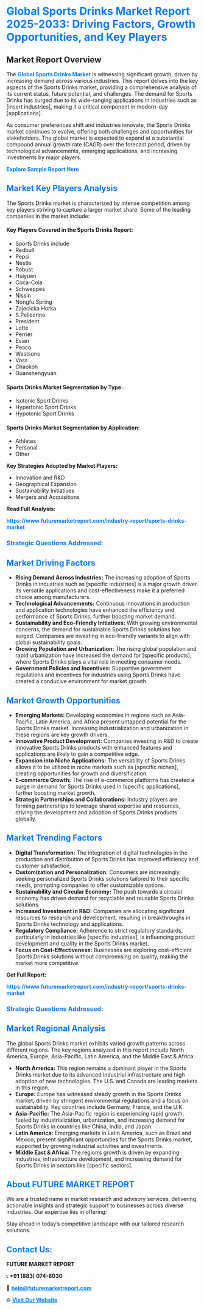 <h1 style="color: #007BFF;">Global Sports Drinks Market Report 2025-2033: Driving Factors, Growth Opportunities, and Key Players</h1>

<section id="overview">
<h2>Market Report Overview</h2>
<p>The <a href="https://www.futuremarketreport.com/industry-report/sports-drinks-market" style="color: #007BFF; text-decoration: none;"><strong>Global Sports Drinks Market</strong></a> is witnessing significant growth, driven by increasing demand across various industries. This report delves into the key aspects of the Sports Drinks market, providing a comprehensive analysis of its current status, future potential, and challenges. The demand for Sports Drinks has surged due to its wide-ranging applications in industries such as [insert industries], making it a critical component in modern-day [applications].</p>
<p>As consumer preferences shift and industries innovate, the Sports Drinks market continues to evolve, offering both challenges and opportunities for stakeholders. The global market is expected to expand at a substantial compound annual growth rate (CAGR) over the forecast period, driven by technological advancements, emerging applications, and increasing investments by major players.</p>
</section>

<section id="overview">
<p><a href="https://www.futuremarketreport.com/request-sample/reportId=98588" style="color: #007BFF; text-decoration: none;"><strong>Explore Sample Report Here</strong></a></p>
</section>

<section id="key-players">
<h2 style="color: #007BFF;">Market Key Players Analysis</h2>
<p>The Sports Drinks market is characterized by intense competition among key players striving to capture a larger market share. Some of the leading companies in the market include:</p>
<h4>Key Players Covered in the Sports Drinks Report:</h4>
<ul><li>Sports Drinks include</li><li>Redbull</li><li>Pepsi</li><li>Nestle</li><li>Robust</li><li>Huiyuan</li><li>Coca-Cola</li><li>Schweppes</li><li>Nissin</li><li>Nongfu Spring</li><li>Zajecicka Horka</li><li>S.Pellecrino</li><li>President</li><li>Lotte</li><li>Perrier</li><li>Evian</li><li>Peaco</li><li>Wastsons</li><li>Voss</li><li>Chaokoh</li><li>Guanshengyuan</li></ul>
<h4>Sports Drinks Market Segmentation by Type:</h4>
<ul><li>Isotonic Sport Drinks</li><li>Hypertonic Sport Drinks</li><li>Hypotonic Sport Drinks</li></ul>

<h4>Sports Drinks Market Segmentation by Application:</h4>
<ul><li>Athletes</li><li>Personal</li><li>Other</li></ul>
<p><strong>Key Strategies Adopted by Market Players:</strong></p>
<ul>
<li>Innovation and R&D</li>
<li>Geographical Expansion</li>
<li>Sustainability Initiatives</li>
<li>Mergers and Acquisitions</li>
</ul>
</section>

<section>
<p><strong>Read Full Analysis: </strong></p><a href="https://www.futuremarketreport.com/industry-report/sports-drinks-market" style="color: #007BFF; text-decoration: none;"><strong>https://www.futuremarketreport.com/industry-report/sports-drinks-market</strong></a>
<h3 style="color: #007BFF;">Strategic Questions Addressed:</h3>
</section>

<section id="driving-factors">
<h2 style="color: #007BFF;">Market Driving Factors</h2>
<ul>
<li><strong>Rising Demand Across Industries:</strong> The increasing adoption of Sports Drinks in industries such as [specific industries] is a major growth driver. Its versatile applications and cost-effectiveness make it a preferred choice among manufacturers.</li>
<li><strong>Technological Advancements:</strong> Continuous innovations in production and application technologies have enhanced the efficiency and performance of Sports Drinks, further boosting market demand.</li>
<li><strong>Sustainability and Eco-Friendly Initiatives:</strong> With growing environmental concerns, the demand for sustainable Sports Drinks solutions has surged. Companies are investing in eco-friendly variants to align with global sustainability goals.</li>
<li><strong>Growing Population and Urbanization:</strong> The rising global population and rapid urbanization have increased the demand for [specific products], where Sports Drinks plays a vital role in meeting consumer needs.</li>
<li><strong>Government Policies and Incentives:</strong> Supportive government regulations and incentives for industries using Sports Drinks have created a conducive environment for market growth.</li>
</ul>
</section>

<section id="growth-opportunities">
<h2 style="color: #007BFF;">Market Growth Opportunities</h2>
<ul>
<li><strong>Emerging Markets:</strong> Developing economies in regions such as Asia-Pacific, Latin America, and Africa present untapped potential for the Sports Drinks market. Increasing industrialization and urbanization in these regions are key growth drivers.</li>
<li><strong>Innovative Product Development:</strong> Companies investing in R&D to create innovative Sports Drinks products with enhanced features and applications are likely to gain a competitive edge.</li>
<li><strong>Expansion into Niche Applications:</strong> The versatility of Sports Drinks allows it to be utilized in niche markets such as [specific niches], creating opportunities for growth and diversification.</li>
<li><strong>E-commerce Growth:</strong> The rise of e-commerce platforms has created a surge in demand for Sports Drinks used in [specific applications], further boosting market growth.</li>
<li><strong>Strategic Partnerships and Collaborations:</strong> Industry players are forming partnerships to leverage shared expertise and resources, driving the development and adoption of Sports Drinks products globally.</li>
</ul>
</section>

<section id="trending-factors">
<h2 style="color: #007BFF;">Market Trending Factors</h2>
<ul>
<li><strong>Digital Transformation:</strong> The integration of digital technologies in the production and distribution of Sports Drinks has improved efficiency and customer satisfaction.</li>
<li><strong>Customization and Personalization:</strong> Consumers are increasingly seeking personalized Sports Drinks solutions tailored to their specific needs, prompting companies to offer customizable options.</li>
<li><strong>Sustainability and Circular Economy:</strong> The push towards a circular economy has driven demand for recyclable and reusable Sports Drinks solutions.</li>
<li><strong>Increased Investment in R&D:</strong> Companies are allocating significant resources to research and development, resulting in breakthroughs in Sports Drinks technology and applications.</li>
<li><strong>Regulatory Compliance:</strong> Adherence to strict regulatory standards, particularly in industries like [specific industries], is influencing product development and quality in the Sports Drinks market.</li>
<li><strong>Focus on Cost-Effectiveness:</strong> Businesses are exploring cost-efficient Sports Drinks solutions without compromising on quality, making the market more competitive.</li>
</ul>
</section>

<section>
<p><strong>Get Full Report: </strong></p><a href="https://www.futuremarketreport.com/industry-report/sports-drinks-market" style="color: #007BFF; text-decoration: none;"><strong>https://www.futuremarketreport.com/industry-report/sports-drinks-market</strong></a>
<h3 style="color: #007BFF;">Strategic Questions Addressed:</h3>
</section>


<section id="regional-analysis">
<h2 style="color: #007BFF;">Market Regional Analysis</h2>
<p>The global Sports Drinks market exhibits varied growth patterns across different regions. The key regions analyzed in this report include North America, Europe, Asia-Pacific, Latin America, and the Middle East & Africa:</p>
<ul>
<li><strong>North America:</strong> This region remains a dominant player in the Sports Drinks market due to its advanced industrial infrastructure and high adoption of new technologies. The U.S. and Canada are leading markets in this region.</li>
<li><strong>Europe:</strong> Europe has witnessed steady growth in the Sports Drinks market, driven by stringent environmental regulations and a focus on sustainability. Key countries include Germany, France, and the U.K.</li>
<li><strong>Asia-Pacific:</strong> The Asia-Pacific region is experiencing rapid growth, fueled by industrialization, urbanization, and increasing demand for Sports Drinks in countries like China, India, and Japan.</li>
<li><strong>Latin America:</strong> Emerging markets in Latin America, such as Brazil and Mexico, present significant opportunities for the Sports Drinks market, supported by growing industrial activities and investments.</li>
<li><strong>Middle East & Africa:</strong> The region’s growth is driven by expanding industries, infrastructure development, and increasing demand for Sports Drinks in sectors like [specific sectors].</li>
</ul>
</section>

<footer>
<h2 style="color: #007BFF;">About FUTURE MARKET REPORT</h2>
<p>We are a trusted name in market research and advisory services, delivering actionable insights and strategic support to businesses across diverse industries. Our expertise lies in offering:</p>

<p>Stay ahead in today’s competitive landscape with our tailored research solutions.</p>

<h2 style="color: #007BFF;">Contact Us:</h2>
<p><strong>FUTURE MARKET REPORT</strong></p>
<p>📞 <strong>+91 (883) 074-8030</strong></p>
<p>📧 <strong><a href="mailto:help@futuremarketreport.com" style="color: #007BFF;">help@futuremarketreport.com</a></strong></p>
<p>🌐 <strong><a href="https://www.futuremarketreport.com/" style="color: #007BFF;">Visit Our Website</a></strong></p>
</footer>